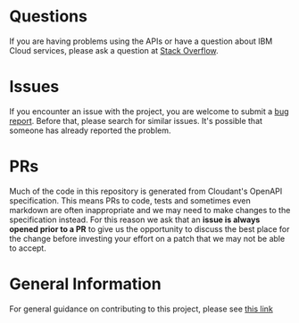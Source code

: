 # Questions
If you are having problems using the APIs or have a question about IBM Cloud services,
please ask a question at
[Stack Overflow](http://stackoverflow.com/questions/ask?tags=ibm-cloud).

# Issues
If you encounter an issue with the project, you are welcome to submit a
[bug report](https://github.com/IBM/cloudant-java-sdk/issues).
Before that, please search for similar issues. It's possible that someone has already reported the problem.

# PRs
Much of the code in this repository is generated from
Cloudant's OpenAPI specification. This means PRs
to code, tests and sometimes even markdown
are often inappropriate and we may need to make
changes to the specification instead. For this reason
we ask that an **issue is always opened prior to a PR**
to give us the opportunity to discuss the best place
for the change before investing your effort on a patch
that we may not be able to accept.

# General Information
For general guidance on contributing to this project, please see
[this link](https://github.com/IBM/ibm-cloud-sdk-common/blob/master/CONTRIBUTING_java.md)

